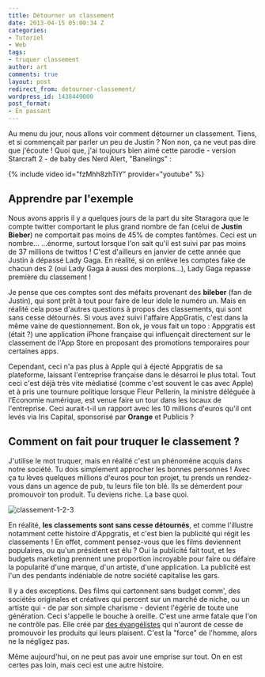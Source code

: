 ```yaml
---
title: Détourner un classement
date: 2013-04-15 05:00:34 Z
categories:
- Tutoriel
- Web
tags:
- truquer classement
author: art
comments: true
layout: post
redirect_from: detourner-classement/
wordpress_id: 1438449000
post_format:
- En passant
---
```


Au menu du jour, nous allons voir comment détourner un classement. Tiens, et si commençait par parler un peu de Justin ? Non non, ça ne veut pas dire que j'écoute ! Quoi que, j'ai toujours bien aimé cette parodie - version Starcraft 2 - de baby des Nerd Alert, "Banelings"<!-- more --> :

{% include video id="fzMhh8zhTiY" provider="youtube" %}



## Apprendre par l'exemple



Nous avons appris il y a quelques jours de la part du site Staragora que le compte twitter comportant le plus grand nombre de fan (celui de **Justin Bieber**) ne comportait pas moins de 45% de comptes fantômes. Ceci est un nombre... ...énorme, surtout lorsque l'on sait qu'il est suivi par pas moins de 37 millions de twittos ! C'est d'ailleurs en janvier de cette année que Justin à dépassé Lady Gaga. En réalité, si on enlève les comptes fake de chacun des 2 (oui Lady Gaga à aussi des morpions...), Lady Gaga repasse première du classement !

Je pense que ces comptes sont des méfaits provenant des **bileber** (fan de Justin), qui sont prêt à tout pour faire de leur idole le numéro un. Mais en réalité cela pose d'autres questions à propos des classements, qui sont sans cesse détournés. Si vous avez suivi l'affaire AppGratis, c'est dans la même vaine de questionnement. Bon ok, je vous fait un topo : Appgratis est (était ?) une application iPhone française qui influençait directement sur le classement de l'App Store en proposant des promotions temporaires pour certaines apps.

Cependant, ceci n'a pas plus à Apple qui à éjecté Appgratis de sa plateforme, laissant l'entreprise française dans le désarroi le plus total. Tout ceci c'est déjà très vite médiatisé (comme c'est souvent le cas avec Apple) et à pris une tournure politique lorsque Fleur Pellerin, la ministre déléguée à l’Economie numérique, est venue faire un tour dans les locaux de l'entreprise. Ceci aurait-t-il un rapport avec les 10 millions d'euros qu'il ont levés via Iris Capital, sponsorisé par **Orange** et Publicis ?



## Comment on fait pour truquer le classement ?



J'utilise le mot truquer, mais en réalité c'est un phénomène acquis dans notre société. Tu dois simplement approcher les bonnes personnes ! Avec ça tu lèves quelques millions d'euros pour ton projet, tu prends un rendez-vous dans un agence de pub, tu leurs file ton blé. Ils se démerdent pour promouvoir ton produit. Tu deviens riche. La base quoi.



<img alt="classement-1-2-3" data-src="https://static.irz.fr/2013/04/classement-1-2-3.gif" src="https://static.irz.fr/thumb.php?size=<100&crop=0&src=https://static.irz.fr/2013/04/classement-1-2-3.gif" />

En réalité, **les classements sont sans cesse détournés**, et comme l'illustre notamment cette histoire d'Appgratis, et c'est bien la publicité qui régit les classements ! En effet, comment pensez-vous que les films deviennent populaires, ou qu'un président est élu ? Oui la publicité fait tout, et les budgets marketing prennent une proportion incroyable pour faire ou défaire la popularité d'une marque, d'un artiste, d'une application. La publicité est l'un des pendants indéniable de notre société capitalise les gars.

Il y a des exceptions. Des films qui cartonnent sans budget comm', des sociétés originales et créatives qui percent sur un marché de niche, ou un artiste qui - de par son simple charisme - devient l'égérie de toute une génération. Ceci s'appelle le bouche à oreille. C'est une arme fatale que l'on ne contrôle pas. Elle créé par [des évangélistes](https://irz.fr/oui-je-suis-un-evangeliste) qui n'auront de cesse de promouvoir les produits qui leurs plaisent. C'est la "force" de l'homme, alors ne la négligez pas.

Même aujourd'hui, on ne peut pas avoir une emprise sur tout. On en est certes pas loin, mais ceci est une autre histoire.




